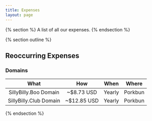 ```yaml
---
title: Expenses
layout: page
---
```


{% section %}
A list of all our expenses.
{% endsection %}

{% section outline %}
## Reoccurring Expenses

### Domains

| What | How | When | Where |
|:-:|:-:|:-:|:-:|
| SillyBilly.Boo Domain | ~$8.73 USD | Yearly | Porkbun |
| SillyBilly.Club Domain | ~$12.85 USD | Yearly | Porkbun |
{% endsection %}
